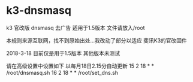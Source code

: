 # k3-dnsmasq
k3 官改版 dnsmasq 去广告 适用于1.5版本
文件请放入/root


本规则来源互联网，找不到原始出处...我改动了部分以适应 斐讯K3的官改固件

2018-3-18
目前仅是用于1.5版本 其他版本未测试

请在高级设置中设置如下 以每月18日2.15分自动更新
15 2 18 * * /root/dnsmasq.sh
16 2 18 * * /root/set_dns.sh

